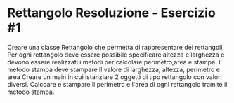 # Rettangolo Resoluzione - Esercizio #1
Creare una classe Rettangolo che permetta di rappresentare dei rettangoli.
Per ogni rettangolo deve essere possibile specificare altezza e larghezza
e devono essere realizzati i metodi per calcolare perimetro,area e stampa.
Il metodo stampa deve stampare il valore di larghezza, altezza, perimetro e area
Creare un main in cui istanziare 2 oggetti di tipo rettangolo con valori diversi.
Calcoare e stampare il perimetro e l'area di ogni rettangolo tramite il metodo stampa.
 
